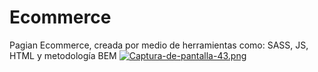 # Ecommerce
Pagian Ecommerce, creada por medio de herramientas como: SASS, JS, HTML y metodología BEM
[![Captura-de-pantalla-43.png](https://i.postimg.cc/vTHx7cvv/Captura-de-pantalla-43.png)](https://postimg.cc/S23KkQ3X)
